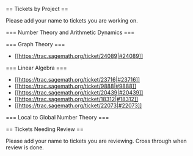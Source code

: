 == Tickets by Project ==

Please add your name to tickets you are working on.  

=== Number Theory and Arithmetic Dynamics ===

=== Graph Theory ===

  * [[https://trac.sagemath.org/ticket/24089|#24089]]

=== Linear Algebra ===
  
  * [[https://trac.sagemath.org/ticket/23716|#23716]]
  * [[https://trac.sagemath.org/ticket/9888|#9888]]
  * [[https://trac.sagemath.org/ticket/20439|#20439]]
  * [[https://trac.sagemath.org/ticket/18312|#18312]]
  * [[https://trac.sagemath.org/ticket/22073|#22073]]

=== Local to Global Number Theory ===

== Tickets Needing Review ==

Please add your name to tickets you are reviewing.  Cross through when review is done.
